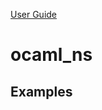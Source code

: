 [User Guide](index.md)

ocaml\_ns
=========

<a name="examples">Examples</a>
-------------------------------
